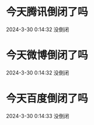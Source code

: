 # 今天腾讯倒闭了吗

2024-3-30 0:14:32 没倒闭

# 今天微博倒闭了吗

2024-3-30 0:14:32 没倒闭

# 今天百度倒闭了吗

2024-3-30 0:14:33 没倒闭

